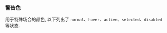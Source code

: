 
### 警告色

用于特殊场合的颜色, 以下列出了 `normal`、`hover`、`active`、`selected`、`disabled` 等状态.

<ot-row-group>
    <ot-color-card :value="{
            'ot-color-warning-background': true,
            'ot-color-dark-font': true,
            'ot': true,
        }"
        name="Warning Background" white-array black-array round>
    </ot-color-card>
    <ot-color-card :value="{
            'ot-color-warning-background-normal': true,
            'ot': true,
        }"
        name="Warning Background Normal" white-array black-array round>
    </ot-color-card>
    <ot-color-card :value="{
            'ot-color-warning-background-hover': true,
            'ot-color-dark-font': true,
            'ot': true,
        }"
        name="Warning Background Hover" white-array black-array round>
    </ot-color-card>
    <ot-color-card :value="{
            'ot-color-warning-background-active': true,
            'ot-color-dark-font': true,
            'ot': true,
        }"
        name="Warning Background Active" white-array black-array round>
    </ot-color-card>
    <ot-color-card :value="{
            'ot-color-warning-background-selected': true,
            'ot': true,
            'ot-color-selected': true,
        }"
        name="Warning Background Selected" white-array black-array round>
    </ot-color-card>
    <ot-color-card :value="{
            'ot-color-warning-background-disabled': true,
            'ot-color-dark-font': true,
            'ot': true,
            'disabled': true,
        }"
        name="Warning Background Disabled" white-array black-array round>
    </ot-color-card>
</ot-row-group>
